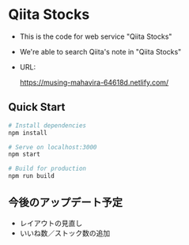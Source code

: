 # Qiita Stocks

- This is the code for web service "Qiita Stocks"

- We're able to search Qiita's note in "Qiita Stocks"

- URL:

  https://musing-mahavira-64618d.netlify.com/

## Quick Start

```bash
# Install dependencies
npm install

# Serve on localhost:3000
npm start

# Build for production
npm run build
```

## 今後のアップデート予定

 - レイアウトの見直し
 - いいね数／ストック数の追加
 